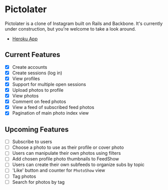 # Pictolater

Pictolater is a clone of Instagram built on Rails and Backbone. It's currently under construction, but you're welcome to take a look around.

* [Heroku App](http://pictolater.com)

## Current Features

- [x] Create accounts
- [X] Create sessions (log in)
- [X] View profiles
- [X] Support for multiple open sessions
- [X] Upload photos to profile
- [X] View photos
- [X] Comment on feed photos
- [X] View a feed of subscribed feed photos
- [X] Pagination of main photo index view

## Upcoming Features
- [ ] Subscribe to users
- [ ] Choose a photo to use as their profile or cover photo
- [ ] Users can manipulate their own photos using filters
- [ ] Add chosen profile photo thumbnails to FeedShow
- [ ] Users can create their own subfeeds to organize subs by topic
- [ ] 'Like' button and counter for `PhotoShow` view
- [ ] Tag photos
- [ ] Search for photos by tag

[phase-one]: ./docs/phases/phase1.md
[phase-two]: ./docs/phases/phase2.md
[phase-three]: ./docs/phases/phase3.md
[phase-four]: ./docs/phases/phase4.md
[phase-five]: ./docs/phases/phase5.md
